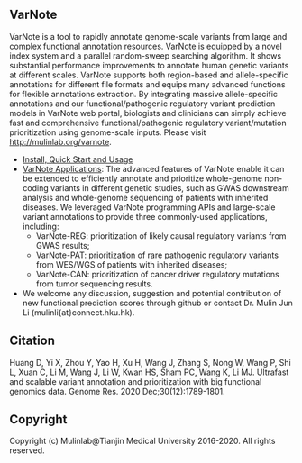 ## VarNote
   VarNote is a tool to rapidly annotate genome-scale variants from large and complex functional annotation resources. VarNote is equipped by a novel index system and a parallel random-sweep searching algorithm. It shows substantial performance improvements to annotate human genetic variants at different scales. VarNote supports both region-based and allele-specific annotations for different file formats and equips many advanced functions for flexible annotations extraction. By integrating massive allele-specific annotations and our functional/pathogenic regulatory variant prediction models in VarNote web portal, biologists and clinicians can simply achieve fast and comprehensive functional/pathogenic regulatory variant/mutation prioritization using genome-scale inputs. Please visit http://mulinlab.org/varnote.
 
   - [Install, Quick Start and Usage](http://mulinlab.org/varnote/documentaiton.html "Install and Usage")
   - [VarNote Applications](http://mulinlab.org/varnote/application.html "VarNote Pipelines"): The advanced features of VarNote enable it can be extended to efficiently annotate and prioritize whole-genome non-coding variants in different genetic studies, such as GWAS downstream analysis and whole-genome sequencing of patients with inherited diseases. We leveraged VarNote programming APIs and large-scale variant annotations to provide three commonly-used applications, including:
     - VarNote-REG: prioritization of likely causal regulatory variants from GWAS results;
     - VarNote-PAT: prioritization of rare pathogenic regulatory variants from WES/WGS of patients with inherited diseases;
     - VarNote-CAN: prioritization of cancer driver regulatory mutations from tumor sequencing results.
   - We welcome any discussion, suggestion and potential contribution of new functional prediction scores through github or contact Dr. Mulin Jun Li (mulinli{at}connect.hku.hk). 


## Citation
Huang D, Yi X, Zhou Y, Yao H, Xu H, Wang J, Zhang S, Nong W, Wang P, Shi L, Xuan C, Li M, Wang J, Li W, Kwan HS, Sham PC, Wang K, Li MJ. Ultrafast and scalable variant annotation and prioritization with big functional genomics data. Genome Res. 2020 Dec;30(12):1789-1801.


## Copyright
Copyright (c) Mulinlab@Tianjin Medical University 2016-2020. All rights reserved.
